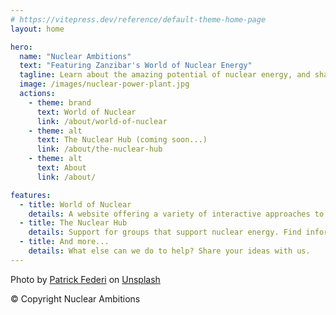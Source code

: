 ```yaml
---
# https://vitepress.dev/reference/default-theme-home-page
layout: home

hero:
  name: "Nuclear Ambitions"
  text: "Featuring Zanzibar's World of Nuclear Energy"
  tagline: Learn about the amazing potential of nuclear energy, and share with your friends.
  image: /images/nuclear-power-plant.jpg
  actions:
    - theme: brand
      text: World of Nuclear
      link: /about/world-of-nuclear
    - theme: alt
      text: The Nuclear Hub (coming soon...)
      link: /about/the-nuclear-hub
    - theme: alt
      text: About
      link: /about/

features:
  - title: World of Nuclear
    details: A website offering a variety of interactive approaches to learning about nuclear energy. Join Zanzibar in his quest to empower the world, literally.
  - title: The Nuclear Hub
    details: Support for groups that support nuclear energy. Find information, organize events, discuss current events, share persuasive techniques for encouraging the world to embrace nuclear energy.
  - title: And more...
    details: What else can we do to help? Share your ideas with us.
---
```


Photo by <a href="https://unsplash.com/@federi?utm_content=creditCopyText&utm_medium=referral&utm_source=unsplash">Patrick Federi</a> on <a href="https://unsplash.com/photos/white-smoke-coming-out-from-green-field-uvtUELc92SI?utm_content=creditCopyText&utm_medium=referral&utm_source=unsplash">Unsplash</a>

&copy; Copyright Nuclear Ambitions
